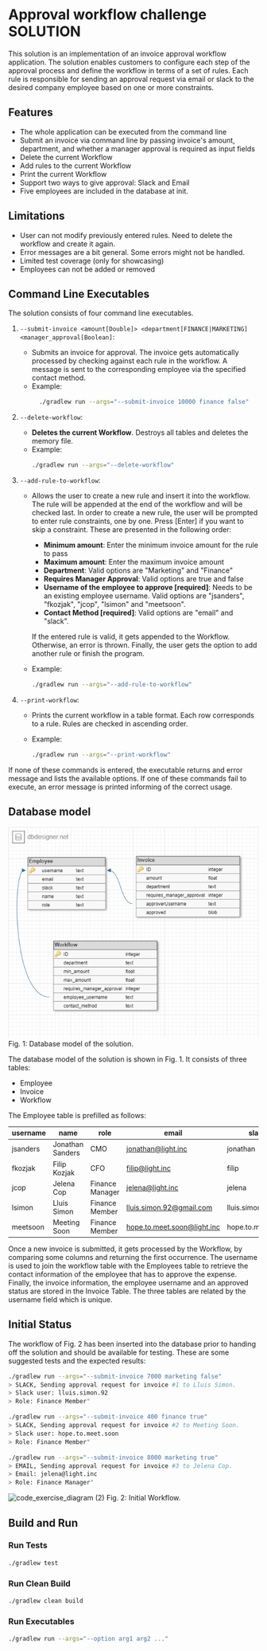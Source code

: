 # Approval workflow challenge SOLUTION

This solution is an implementation of an invoice approval workflow application. 
The solution enables customers to configure each step of the approval process and define the workflow in terms of a set of rules. 
Each rule is responsible for sending an approval request via email or slack to the desired company employee based on one or more constraints.

## Features

- The whole application can be executed from the command line
- Submit an invoice via command line by passing invoice's amount, department, and whether a manager approval is required as input fields
- Delete the current Workflow
- Add rules to the current Workflow
- Print the current Workflow
- Support two ways to give approval: Slack and Email
- Five employees are included in the database at init.

## Limitations

- User can not modify previously entered rules. Need to delete the workflow and create it again.
- Error messages are a bit general. Some errors might not be handled.
- Limited test coverage (only for showcasing)
- Employees can not be added or removed

## Command Line Executables

The solution consists of four command line executables.
1. `--submit-invoice <amount[Double]> <department[FINANCE|MARKETING] <manager_approval[Boolean]`:
   * Submits an invoice for approval. The invoice gets automatically processed by checking
against each rule in the workflow. A message is sent to the corresponding employee
via the specified contact method.
   * Example: 
     ```sh
       ./gradlew run --args="--submit-invoice 10000 finance false"
     ```
2. `--delete-workflow`:
   * **Deletes the current Workflow**. Destroys all tables and deletes the memory file.
   * Example:
     ```sh 
     ./gradlew run --args="--delete-workflow"
     ```
3. `--add-rule-to-workflow`:
   * Allows the user to create a new rule and insert it into the workflow. 
   The rule will be appended at the end of the workflow and will be checked last.
   In order to create a new rule, the user will be prompted to enter rule constraints, one by one.
   Press [Enter] if you want to skip a constraint. These are presented in the following order:
     * **Minimum amount**: Enter the minimum invoice amount for the rule to pass
     * **Maximum amount**: Enter the maximum invoice amount
     * **Department**: Valid options are "Marketing" and "Finance"
     * **Requires Manager Approval**: Valid options are true and false
     * **Username of the employee to approve [required]**: Needs to be an existing employee username. Valid options are 
   "jsanders", "fkozjak", "jcop", "lsimon" and "meetsoon".
     * **Contact Method [required]**: Valid options are "email" and "slack".
     
     If the entered rule is valid, it gets appended to the Workflow. Otherwise, an error 
     is thrown. Finally, the user gets the option to add another rule or finish the program.

   * Example:
     ```sh
     ./gradlew run --args="--add-rule-to-workflow"
     ```

4. `--print-workflow`:
    * Prints the current workflow in a table format. Each row corresponds to a 
   rule. Rules are checked in ascending order.

    * Example:
      ```sh
      ./gradlew run --args="--print-workflow"
      ```
If none of these commands is entered, the executable returns and error message 
and lists the available options. If one of these commands fail to execute,
an error message is printed informing of the correct usage.

## Database model

![database_model](light-be-challenge-schema.png)
Fig. 1: Database model of the solution.

The database model of the solution is shown in Fig. 1. It consists of three tables: 

* Employee
* Invoice
* Workflow

The Employee table is prefilled as follows: 

| username | name             | role            | email                       | slack             | 
|----------|------------------|-----------------|-----------------------------|-------------------|
| jsanders | Jonathan Sanders | CMO             | jonathan@light.inc          | jonathan          |
| fkozjak  | Filip Kozjak     | CFO             | filip@light.inc             | filip             |
| jcop     | Jelena Cop       | Finance Manager | jelena@light.inc            | jelena            |
| lsimon   | Lluis Simon      | Finance Member  | lluis.simon.92@gmail.com    | lluis.simon.92    |
| meetsoon | Meeting Soon     | Finance Member  | hope.to.meet.soon@light.inc | hope.to.meet.soon |

Once a new invoice is submitted, it gets processed by the Workflow, by comparing some columns
and returning the first occurrence. The username is used to join the workflow table
with the Employees table to retrieve the contact information of the employee that has to approve the expense.
Finally, the invoice information, the employee username and an approved status are stored in the Invoice Table.
The three tables are related by the username field which is unique.

## Initial Status

The workflow of Fig. 2 has been inserted into the database prior to handing off the solution
and should be available for testing. These are some suggested tests and the expected results:

```sh
./gradlew run --args="--submit-invoice 7000 marketing false"
> SLACK, Sending approval request for invoice #1 to Lluis Simon.
> Slack user: lluis.simon.92
> Role: Finance Member"
```
```sh
./gradlew run --args="--submit-invoice 400 finance true"
> SLACK, Sending approval request for invoice #2 to Meeting Soon.
> Slack user: hope.to.meet.soon
> Role: Finance Member"
```

```sh
./gradlew run --args="--submit-invoice 8000 marketing true"
> EMAIL, Sending approval request for invoice #3 to Jelena Cop.
> Email: jelena@light.inc
> Role: Finance Manager"
```

![code_exercise_diagram (2)](https://user-images.githubusercontent.com/112865589/191920630-6c4e8f8e-a8d9-42c2-b31e-ab2c881ed297.jpg)
Fig. 2: Initial Workflow.

## Build and Run

### Run Tests

```sh
./gradlew test
```

### Run Clean Build
```sh
./gradlew clean build
```

### Run Executables
```sh
./gradlew run --args="--option arg1 arg2 ..."
```